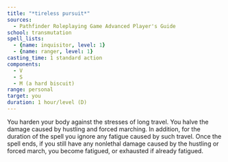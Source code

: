 ```yaml
---
title: "*tireless pursuit*"
sources:
  - Pathfinder Roleplaying Game Advanced Player's Guide
school: transmutation
spell_lists:
  - {name: inquisitor, level: 1}
  - {name: ranger, level: 1}
casting_time: 1 standard action
components:
  - V
  - S
  - M (a hard biscuit)
range: personal
target: you
duration: 1 hour/level (D)
---
```


You harden your body against the stresses of long travel. You halve the damage caused by hustling and forced marching. In addition, for the duration of the spell you ignore any fatigue caused by such travel. Once the spell ends, if you still have any nonlethal damage caused by the hustling or forced march, you become fatigued, or exhausted if already fatigued.

